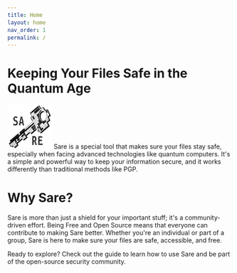 ```yaml
---
title: Home
layout: home
nav_order: 1
permalink: /
---
```


# Keeping Your Files Safe in the Quantum Age

<p align="left">
  <img src="images/sare-logo.svg" alt="Sare Logo" width="100" height="100">
Sare is a special tool that makes sure your files stay safe, especially when facing advanced technologies like quantum computers. It's a simple and powerful way to keep your information secure, and it works differently than traditional methods like PGP.
</p>

# Why Sare?

Sare is more than just a shield for your important stuff; it's a community-driven effort. Being Free and Open Source means that everyone can contribute to making Sare better. Whether you're an individual or part of a group, Sare is here to make sure your files are safe, accessible, and free.

Ready to explore? Check out the guide to learn how to use Sare and be part of the open-source security community.

